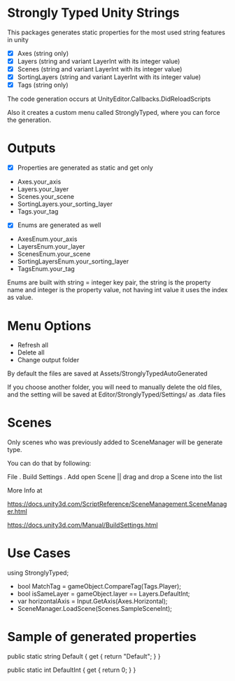 # Strongly Typed Unity Strings

This packages generates static properties for the most used string features in unity

- [x] Axes (string only)
- [x] Layers (string and variant LayerInt with its integer value)
- [x] Scenes (string and variant LayerInt with its integer value)
- [x] SortingLayers (string and variant LayerInt with its integer value)
- [x] Tags (string only)

The code generation occurs at UnityEditor.Callbacks.DidReloadScripts

Also it creates a custom menu called StronglyTyped, where you can force the generation.

# Outputs

- [x] Properties are generated as static and get only
- Axes.your_axis
- Layers.your_layer
- Scenes.your_scene
- SortingLayers.your_sorting_layer
- Tags.your_tag
- [x] Enums are generated as well
- AxesEnum.your_axis
- LayersEnum.your_layer
- ScenesEnum.your_scene
- SortingLayersEnum.your_sorting_layer
- TagsEnum.your_tag

Enums are built with string = integer key pair, the string is the property name and integer is the property value, not having int value it uses the index as value.

# Menu Options

- Refresh all
- Delete all
- Change output folder

By default the files are saved at Assets/StronglyTypedAutoGenerated

If you choose another folder, you will need to manually delete the old files, and the setting will be saved at Editor/StronglyTyped/Settings/ as .data files

# Scenes

Only scenes who was previously added to SceneManager will be generate type.

You can do that by following:

File . Build Settings . Add open Scene || drag and drop a Scene into the list

More Info at

https://docs.unity3d.com/ScriptReference/SceneManagement.SceneManager.html

https://docs.unity3d.com/Manual/BuildSettings.html

# Use Cases

using StronglyTyped;

- bool MatchTag = gameObject.CompareTag(Tags.Player);
- bool isSameLayer = gameObject.layer == Layers.DefaultInt;
- var horizontalAxis = Input.GetAxis(Axes.Horizontal);
- SceneManager.LoadScene(Scenes.SampleSceneInt);

# Sample of generated properties

public static string Default
{
get
{
return "Default";
}
}

public static int DefaultInt
{
get
{
return 0;
}
}
